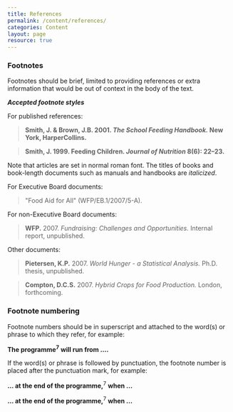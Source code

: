 ```yaml
---
title: References
permalink: /content/references/
categories: Content
layout: page
resource: true
---
```


### Footnotes

Footnotes should be brief, limited to providing references or extra information that would be out of context in the body of the text.

**_Accepted footnote styles_**

For published references:

> __Smith, J. & Brown, J.B. 2001. *The School Feeding Handbook.* New York, HarperCollins.__

> __Smith, J. 1999. Feeding Children. *Journal of Nutrition* 8(6): 22–23.__

Note that articles are set in normal roman font. The titles of books and book-length documents such as manuals and handbooks are *italicized*.

For Executive Board documents:

> "Food Aid for All" (WFP/EB.1/2007/5-A).

For non-Executive Board documents:

> **WFP.** 2007. *Fundraising: Challenges and Opportunities.* Internal report, unpublished.

Other documents:

> **Pietersen, K.P.** 2007. *World Hunger - a Statistical Analysis.* Ph.D. thesis, unpublished.

> **Compton, D.C.S.** 2007. *Hybrid Crops for Food Production.* London, forthcoming.

### Footnote numbering

Footnote numbers should be in superscript and attached to the word(s) or phrase to which they refer, for example:

__The programme__<sup>__7__</sup> __will run from ....__

If the word(s) or phrase is followed by punctuation, the footnote number is placed after the punctuation mark, for example:

__... at the end of the programme,__<sup>7</sup> __when ...__

__... at the end of the programme,__<sup>7</sup> __when ...__
